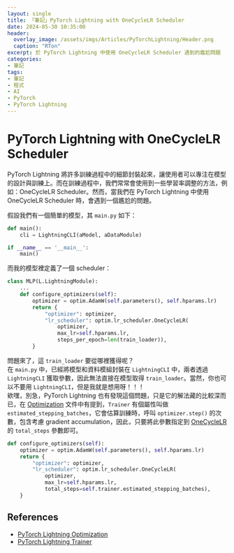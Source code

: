```yaml
---
layout: single
title: 「筆記」PyTorch Lightning with OneCycleLR Scheduler
date: 2024-05-30 10:35:00
header:
  overlay_image: /assets/imgs/Articles/PyTorchLightning/Header.png
  caption: "RTon"
excerpt: 於 PyTorch Lightning 中使用 OneCycleLR Scheduler 遇到的尷尬問題
categories:
- 筆記
tags:
- 筆記
- 程式
- AI
- PyTorch
- PyTorch Lightning
---
```


# PyTorch Lightning with OneCycleLR Scheduler
PyTorch Lightning 將許多訓練過程中的細節封裝起來，讓使用者可以專注在模型的設計與訓練上。而在訓練過程中，我們常常會使用到一些學習率調整的方法，例如：OneCycleLR Scheduler。然而，當我們在 PyTorch Lightning 中使用 OneCycleLR Scheduler 時，會遇到一個尷尬的問題。  

假設我們有一個簡單的模型，其 `main.py` 如下：  

```python
def main():
    cli = LightningCLI(aModel, aDataModule)

if __name__ == '__main__':
    main()
```

而我的模型裡定義了一個 scheduler：  

```python
class MLP(L.LightningModule):
    ...
    def configure_optimizers(self):
        optimizer = optim.AdamW(self.parameters(), self.hparams.lr)
        return {
            "optimizer": optimizer,
            "lr_scheduler": optim.lr_scheduler.OneCycleLR(
                optimizer, 
                max_lr=self.hparams.lr, 
                steps_per_epoch=len(train_loader)),
        }
```

問題來了，這 `train_loader` 要從哪裡獲得呢？  
在 `main.py` 中，已經將模型和資料模組封裝在 `LightningCLI` 中，兩者透過 `LightningCLI` 獲取參數，因此無法直接在模型取得 `train_loader`。當然，你也可以不要用 `LightningCLI`，但是我就是想用呀！！！  
欸嘿，別急，PyTorch Lightning 也有發現這個問題，只是它的解法藏的比較深而已，在 [Optimization](https://lightning.ai/docs/pytorch/stable/common/optimization.html#total-stepping-batches) 文件中有提到，`Trainer` 有個屬性叫做 `estimated_stepping_batches`，它會估算訓練時，呼叫 `optimizer.step()` 的次數，包含考慮 gradient accumulation，因此，只要將此參數指定到 [OneCycleLR](https://pytorch.org/docs/stable/generated/torch.optim.lr_scheduler.OneCycleLR.html#torch.optim.lr_scheduler.OneCycleLR) 的 `total_steps` 參數即可。  

```python
def configure_optimizers(self):
    optimizer = optim.AdamW(self.parameters(), self.hparams.lr)
    return {
        "optimizer": optimizer,
        "lr_scheduler": optim.lr_scheduler.OneCycleLR(
            optimizer, 
            max_lr=self.hparams.lr, 
            total_steps=self.trainer.estimated_stepping_batches),
    }
```

## References
* [PyTorch Lightning Optimization](https://lightning.ai/docs/pytorch/stable/common/optimization.html#total-stepping-batches)  
* [PyTorch Lightning Trainer](https://lightning.ai/docs/pytorch/stable/api/lightning.pytorch.trainer.trainer.Trainer.html#lightning.pytorch.trainer.trainer.Trainer.params.estimated_stepping_batches)  